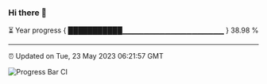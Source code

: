 ### Hi there 👋

⏳ Year progress { ███████████▁▁▁▁▁▁▁▁▁▁▁▁▁▁▁▁▁▁▁ } 38.98 %

---

⏰ Updated on Tue, 23 May 2023 06:21:57 GMT

![Progress Bar CI](https://github.com/ZhaoGui/ZhaoGui/workflows/Progress%20Bar%20CI/badge.svg)
